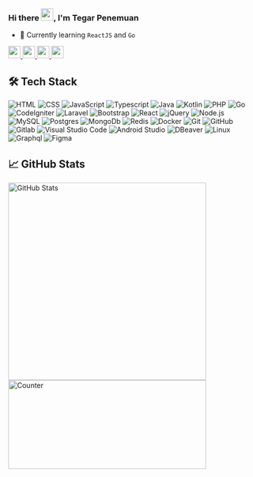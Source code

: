 ### Hi there <img src="https://media.giphy.com/media/hvRJCLFzcasrR4ia7z/giphy.gif" width="25px">, I'm Tegar Penemuan

- 🔭 Currently learning `ReactJS` and `Go`

<p>
    <a href="https://www.linkedin.com/in/tegar-penemuan-802727186/">
        <img src="https://img.shields.io/badge/linkedin-%230077B5.svg?&style=for-the-badge&logo=linkedin&logoColor=white" height="25">
    </a> 
    <a href="https://medium.com/@tegarpenemuan">
        <img src="https://img.shields.io/badge/Medium-12100E?style=for-the-badge&logo=medium&logoColor=white" height="25">
    </a> 
    <a href="https://www.youtube.com/@TegarPenemuan">
        <img src="https://img.shields.io/badge/Youtube-E4405F?style=for-the-badge&logo=youtube&logoColor=white" height="25">
    </a>
    <a href="https://github.com/tegarpenemuan">
        <img src="https://img.shields.io/badge/github-12100E?.svg?&style=for-the-badge&logo=github&logoColor=white" height="25">
    </a>  
</p>

## 🛠️ Tech Stack

![HTML](https://img.shields.io/badge/-HTML-05122A?style=flat&logo=HTML5)
![CSS](https://img.shields.io/badge/-CSS-05122A?style=flat&logo=CSS3&logoColor=1572B6)
![JavaScript](https://img.shields.io/badge/-JavaScript-05122A?style=flat&logo=javascript)
![Typescript](https://img.shields.io/badge/-Typescript-05122A?style=flat&logo=typescript)
![Java](https://img.shields.io/badge/-Java-05122A?style=flat&logo=openjdk&logoColor=EAEAEA)
![Kotlin](https://img.shields.io/badge/-Kotlin-05122A?style=flat&logo=kotlin)
![PHP](https://img.shields.io/badge/-PHP-05122A?style=flat&logo=php)
![Go](https://img.shields.io/badge/-Go-05122A?style=flat&logo=go&logoColor=007ACC)
![CodeIgniter](https://img.shields.io/badge/-CodeIgniter-05122A?style=flat&logo=CodeIgniter)
![Laravel](https://img.shields.io/badge/-Laravel-05122A?style=flat&logo=Laravel)
![Bootstrap](https://img.shields.io/badge/-Bootstrap-05122A?style=flat&logo=bootstrap&logoColor=563D7C)
![React](https://img.shields.io/badge/-React-05122A?style=flat&logo=react)
![jQuery](https://img.shields.io/badge/-jQuery-05122A?style=flat&logo=jQuery)
![Node.js](https://img.shields.io/badge/-Node.js-05122A?style=flat&logo=node.js)
![MySQL](https://img.shields.io/badge/-MySQL-05122A?style=flat&logo=MySQL)
![Postgres](https://img.shields.io/badge/-Postgres-05122A?style=flat&logo=postgresql)
![MongoDb](https://img.shields.io/badge/-MongoDB-05122A?style=flat&logo=mongodb)
![Redis](https://img.shields.io/badge/-Redis-05122A?style=flat&logo=redis&logoColor=EA4C89)
![Docker](https://img.shields.io/badge/-Docker-05122A?style=flat&logo=docker)
![Git](https://img.shields.io/badge/-Git-05122A?style=flat&logo=git)
![GitHub](https://img.shields.io/badge/-GitHub-05122A?style=flat&logo=github)
![Gitlab](https://img.shields.io/badge/-Gitlab-05122A?style=flat&logo=gitlab)
![Visual Studio Code](https://img.shields.io/badge/-Visual%20Studio%20Code-05122A?style=flat&logo=visual-studio-code&logoColor=007ACC)
![Android Studio](https://img.shields.io/badge/-Android%20Studio-05122A?style=flat&logo=android-studio)
![DBeaver](https://img.shields.io/badge/-DBeaver-05122A?style=flat&logo=dbeaver)
![Linux](https://img.shields.io/badge/-Linux-05122A?style=flat&logo=linux&logoColor=EAEAEA)
![Graphql](https://img.shields.io/badge/-Graphql-05122A?style=flat&logo=graphql&logoColor=EA4C89)
![Figma](https://img.shields.io/badge/-figma-05122A?style=flat&logo=figma)

## 📈 GitHub Stats

<span>
  <img src="https://github-readme-stats.vercel.app/api?username=tegarpenemuan&count_private=true&show_icons=true&theme=radical&show_owner=true" alt="GitHub Stats" width=400></span>
<span>
<img src="https://github-readme-stats.vercel.app/api/top-langs/?username=tegarpenemuan&layout=compact&count_private=true&hide=html,css,php,tsql,roff,scss,hack,shell&langs_count=12" alt="Counter" width=400 height=180>
</span>
